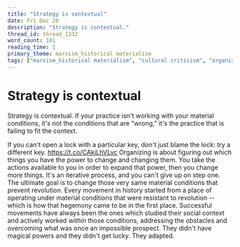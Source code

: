 ```yaml
---
title: "Strategy is contextual"
date: Fri Dec 20
description: "Strategy is contextual."
thread_id: thread_1332
word_count: 181
reading_time: 1
primary_theme: marxism_historical materialism
tags: ["marxism_historical materialism", "cultural criticism", "organizational theory"]
---
```


# Strategy is contextual

Strategy is contextual. If your practice isn't working with your material conditions, it's not the conditions that are "wrong," it's the practice that is failing to fit the context.

If you can't open a lock with a particular key, don't just blame the lock: try a different key. https://t.co/CAkiLhVLvc Organizing is about figuring out which things you have the power to change and changing them. You take the actions available to you in order to expand that power, then you change more things. It's an iterative process, and you can't give up on step one. The ultimate goal is to change those very same material conditions that prevent revolution. Every movement in history started from a place of operating under material conditions that were resistant to revolution -- which is how that hegemony came to be in the first place. Successful movements have always been the ones which studied their social context and actively worked *within* those conditions, addressing the obstacles and overcoming what was once an impossible prospect. They didn't have magical powers and they didn't get lucky. They adapted.